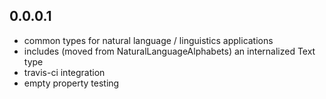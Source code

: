 0.0.0.1
-------

- common types for natural language / linguistics applications
- includes (moved from NaturalLanguageAlphabets) an internalized Text type
- travis-ci integration
- empty property testing


